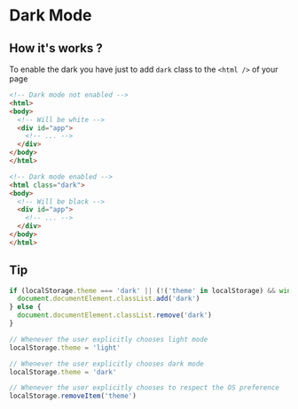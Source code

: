 # Dark Mode

## How it's works ?

To enable the dark you have just to add `dark` class to the `<html />` of your page

```html
<!-- Dark mode not enabled -->
<html>
<body>
  <!-- Will be white -->
  <div id="app">
    <!-- ... -->
  </div>
</body>
</html>

<!-- Dark mode enabled -->
<html class="dark">
<body>
  <!-- Will be black -->
  <div id="app">
    <!-- ... -->
  </div>
</body>
</html>
```

## Tip

```typescript
if (localStorage.theme === 'dark' || (!('theme' in localStorage) && window.matchMedia('(prefers-color-scheme: dark)').matches)) {
  document.documentElement.classList.add('dark')
} else {
  document.documentElement.classList.remove('dark')
}

// Whenever the user explicitly chooses light mode
localStorage.theme = 'light'

// Whenever the user explicitly chooses dark mode
localStorage.theme = 'dark'

// Whenever the user explicitly chooses to respect the OS preference
localStorage.removeItem('theme')
```

